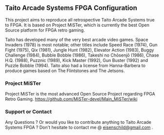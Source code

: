 ## Taito Arcade Systems FPGA Configuration

This project aims to reproduce all retrospective Taito Arcade Systems true to FPGA. It is based on Project MiSTer, which is currently the best Open Source platform for FPGA retro gaming.

Taito has developed many of the very best arcade video games. Space Invaders (1978) is most notable; other titles include Speed Race (1974), Gun Fight (1975), Qix (1981), Jungle Hunt (1982), Elevator Action (1983), Buggy Challenge (1984), Bubble Bobble (1986), Takeshi no Chōsenjō (1986), Chase H.Q. (1988), Puzznic (1989), Kick Master (1992), Gun Buster (1992) and Puzzle Bobble (1994). Taito also had a license from Hanna-Barbera to produce games based on The Flintstones and The Jetsons.

### Project MiSTer

Project MiSTer is the most advanced Open Source Project regarding FPGA Retro Gaming.
https://github.com/MiSTer-devel/Main_MiSTer/wiki

### Support or Contact

Any Questions ? Or would you like to contribute anything to Taito Arcade Systems FPGA ? Don't hesitate to contact me @ eisenschild@gmail.com .
